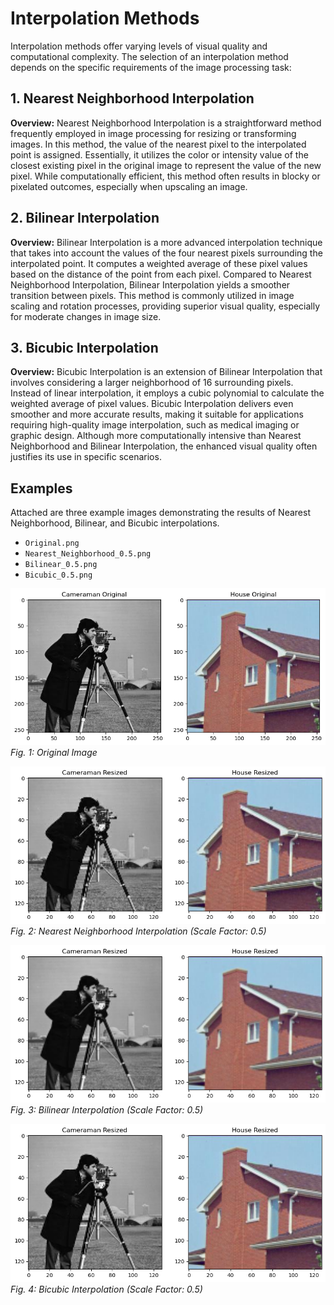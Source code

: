 # Interpolation Methods 

Interpolation methods offer varying levels of visual quality and computational complexity. The selection of an interpolation method depends on the specific requirements of the image processing task:

## 1. Nearest Neighborhood Interpolation

**Overview:**
Nearest Neighborhood Interpolation is a straightforward method frequently employed in image processing for resizing or transforming images. In this method, the value of the nearest pixel to the interpolated point is assigned. Essentially, it utilizes the color or intensity value of the closest existing pixel in the original image to represent the value of the new pixel. While computationally efficient, this method often results in blocky or pixelated outcomes, especially when upscaling an image.

## 2. Bilinear Interpolation

**Overview:**
Bilinear Interpolation is a more advanced interpolation technique that takes into account the values of the four nearest pixels surrounding the interpolated point. It computes a weighted average of these pixel values based on the distance of the point from each pixel. Compared to Nearest Neighborhood Interpolation, Bilinear Interpolation yields a smoother transition between pixels. This method is commonly utilized in image scaling and rotation processes, providing superior visual quality, especially for moderate changes in image size.

## 3. Bicubic Interpolation

**Overview:**
Bicubic Interpolation is an extension of Bilinear Interpolation that involves considering a larger neighborhood of 16 surrounding pixels. Instead of linear interpolation, it employs a cubic polynomial to calculate the weighted average of pixel values. Bicubic Interpolation delivers even smoother and more accurate results, making it suitable for applications requiring high-quality image interpolation, such as medical imaging or graphic design. Although more computationally intensive than Nearest Neighborhood and Bilinear Interpolation, the enhanced visual quality often justifies its use in specific scenarios.

## Examples

Attached are three example images demonstrating the results of Nearest Neighborhood, Bilinear, and Bicubic interpolations.

- `Original.png`
- `Nearest_Neighborhood_0.5.png`
- `Bilinear_0.5.png`
- `Bicubic_0.5.png`


![Original Image](./Result/Original.png)
*Fig. 1: Original Image*

![Nearest Neighborhood Example](./Result/Nearest_Neighborhood_0.5.png)
*Fig. 2: Nearest Neighborhood Interpolation (Scale Factor: 0.5)*

![Bilinear Interpolation Example](./Result/Bilinear_0.5.png)
*Fig. 3: Bilinear Interpolation (Scale Factor: 0.5)*

![Bicubic Interpolation Example](./Result/Bicubic_0.5.png)
*Fig. 4: Bicubic Interpolation (Scale Factor: 0.5)*

